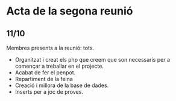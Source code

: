 # Acta de la segona reunió
## 11/10
Membres presents a la reunió: tots.
- Organitzat i creat els php que creem que son necessaris per a començar a treballar en el projecte.
- Acabat de fer el penpot.
- Repartiment de la feina
- Creació i millora de la base de dades.
- Inserts per a joc de proves.